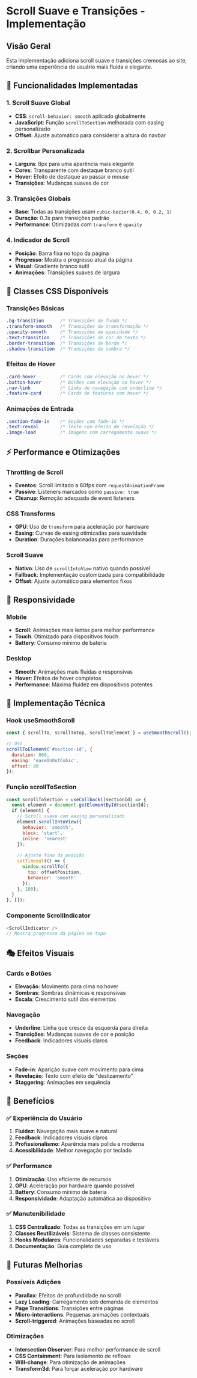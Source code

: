 # Scroll Suave e Transições - Implementação

## Visão Geral
Esta implementação adiciona scroll suave e transições cremosas ao site, criando uma experiência de usuário mais fluida e elegante.

## 🎯 **Funcionalidades Implementadas**

### 1. **Scroll Suave Global**
- **CSS**: `scroll-behavior: smooth` aplicado globalmente
- **JavaScript**: Função `scrollToSection` melhorada com easing personalizado
- **Offset**: Ajuste automático para considerar a altura do navbar

### 2. **Scrollbar Personalizada**
- **Largura**: 8px para uma aparência mais elegante
- **Cores**: Transparente com destaque branco sutil
- **Hover**: Efeito de destaque ao passar o mouse
- **Transições**: Mudanças suaves de cor

### 3. **Transições Globais**
- **Base**: Todas as transições usam `cubic-bezier(0.4, 0, 0.2, 1)`
- **Duração**: 0.3s para transições padrão
- **Performance**: Otimizadas com `transform` e `opacity`

### 4. **Indicador de Scroll**
- **Posição**: Barra fixa no topo da página
- **Progresso**: Mostra o progresso atual da página
- **Visual**: Gradiente branco sutil
- **Animações**: Transições suaves de largura

## 🎨 **Classes CSS Disponíveis**

### **Transições Básicas**
```css
.bg-transition      /* Transições de fundo */
.transform-smooth   /* Transições de transformação */
.opacity-smooth     /* Transições de opacidade */
.text-transition    /* Transições de cor de texto */
.border-transition  /* Transições de borda */
.shadow-transition  /* Transições de sombra */
```

### **Efeitos de Hover**
```css
.card-hover         /* Cards com elevação no hover */
.button-hover       /* Botões com elevação no hover */
.nav-link           /* Links de navegação com underline */
.feature-card       /* Cards de features com hover */
```

### **Animações de Entrada**
```css
.section-fade-in    /* Seções com fade-in */
.text-reveal        /* Texto com efeito de revelação */
.image-load         /* Imagens com carregamento suave */
```

## ⚡ **Performance e Otimizações**

### **Throttling de Scroll**
- **Eventos**: Scroll limitado a 60fps com `requestAnimationFrame`
- **Passive**: Listeners marcados como `passive: true`
- **Cleanup**: Remoção adequada de event listeners

### **CSS Transforms**
- **GPU**: Uso de `transform` para aceleração por hardware
- **Easing**: Curvas de easing otimizadas para suavidade
- **Duration**: Durações balanceadas para performance

### **Scroll Suave**
- **Nativo**: Uso de `scrollIntoView` nativo quando possível
- **Fallback**: Implementação customizada para compatibilidade
- **Offset**: Ajuste automático para elementos fixos

## 📱 **Responsividade**

### **Mobile**
- **Scroll**: Animações mais lentas para melhor performance
- **Touch**: Otimizado para dispositivos touch
- **Battery**: Consumo mínimo de bateria

### **Desktop**
- **Smooth**: Animações mais fluidas e responsivas
- **Hover**: Efeitos de hover completos
- **Performance**: Máxima fluidez em dispositivos potentes

## 🔧 **Implementação Técnica**

### **Hook useSmoothScroll**
```javascript
const { scrollTo, scrollToTop, scrollToElement } = useSmoothScroll();

// Uso
scrollToElement('#section-id', {
  duration: 800,
  easing: 'easeInOutCubic',
  offset: 80
});
```

### **Função scrollToSection**
```javascript
const scrollToSection = useCallback((sectionId) => {
  const element = document.getElementById(sectionId);
  if (element) {
    // Scroll suave com easing personalizado
    element.scrollIntoView({
      behavior: 'smooth',
      block: 'start',
      inline: 'nearest'
    });
    
    // Ajuste fino da posição
    setTimeout(() => {
      window.scrollTo({
        top: offsetPosition,
        behavior: 'smooth'
      });
    }, 100);
  }
}, []);
```

### **Componente ScrollIndicator**
```javascript
<ScrollIndicator />
// Mostra progresso da página no topo
```

## 🎭 **Efeitos Visuais**

### **Cards e Botões**
- **Elevação**: Movimento para cima no hover
- **Sombras**: Sombras dinâmicas e responsivas
- **Escala**: Crescimento sutil dos elementos

### **Navegação**
- **Underline**: Linha que cresce da esquerda para direita
- **Transições**: Mudanças suaves de cor e posição
- **Feedback**: Indicadores visuais claros

### **Seções**
- **Fade-in**: Aparição suave com movimento para cima
- **Revelação**: Texto com efeito de "deslizamento"
- **Staggering**: Animações em sequência

## 🚀 **Benefícios**

### ✅ **Experiência do Usuário**
1. **Fluidez**: Navegação mais suave e natural
2. **Feedback**: Indicadores visuais claros
3. **Profissionalismo**: Aparência mais polida e moderna
4. **Acessibilidade**: Melhor navegação por teclado

### ✅ **Performance**
1. **Otimização**: Uso eficiente de recursos
2. **GPU**: Aceleração por hardware quando possível
3. **Battery**: Consumo mínimo de bateria
4. **Responsividade**: Adaptação automática ao dispositivo

### ✅ **Manutenibilidade**
1. **CSS Centralizado**: Todas as transições em um lugar
2. **Classes Reutilizáveis**: Sistema de classes consistente
3. **Hooks Modulares**: Funcionalidades separadas e testáveis
4. **Documentação**: Guia completo de uso

## 🔮 **Futuras Melhorias**

### **Possíveis Adições**
- **Parallax**: Efeitos de profundidade no scroll
- **Lazy Loading**: Carregamento sob demanda de elementos
- **Page Transitions**: Transições entre páginas
- **Micro-interactions**: Pequenas animações contextuais
- **Scroll-triggered**: Animações baseadas no scroll

### **Otimizações**
- **Intersection Observer**: Para melhor performance de scroll
- **CSS Containment**: Para isolamento de reflows
- **Will-change**: Para otimização de animações
- **Transform3d**: Para forçar aceleração por hardware
